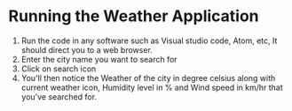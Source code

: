 # Running the Weather Application

1. Run the code in any software such as Visual studio code, Atom, etc, It should direct you to a web browser.
2. Enter the city name you want to search for
3. Click on search icon
4. You'll then notice the Weather of the city in degree celsius along with current weather icon, Humidity level in % and Wind speed in km/hr that you've searched for.
